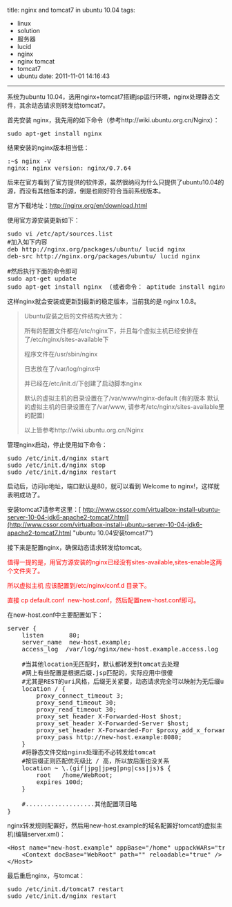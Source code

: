 title: nginx and tomcat7 in ubuntu 10.04
tags:
  - linux
  - solution
  - 服务器
  - lucid
  - nginx
  - nginx tomcat
  - tomcat7
  - ubuntu
date: 2011-11-01 14:16:43
---

系统为ubuntu 10.04，选用nginx+tomcat7搭建jsp运行环境，nginx处理静态文件，其余动态请求则转发给tomcat7。

首先安装 nginx，我先用的如下命令（参考http://wiki.ubuntu.org.cn/Nginx）：

<pre class="brush:shell">sudo apt-get install nginx</pre>

结果安装的nginx版本相当低：

<pre class="brush:shell">:~$ nginx -V
nginx: nginx version: nginx/0.7.64</pre>

后来在官方看到了官方提供的软件源，虽然很纳闷为什么只提供了ubuntu10.04的源，而没有其他版本的源，倒是也刚好符合当前系统版本。

官方下载地址：http://nginx.org/en/download.html

使用官方源安装更新如下：

<pre class="brush:shell">sudo vi /etc/apt/sources.list
#加入如下内容
deb http://nginx.org/packages/ubuntu/ lucid nginx
deb-src http://nginx.org/packages/ubuntu/ lucid nginx

#然后执行下面的命令即可
sudo apt-get update
sudo apt-get install nginx  (或者命令： aptitude install nginx)</pre>

这样nginx就会安装或更新到最新的稳定版本，当前我的是 nginx 1.0.8。

> Ubuntu安装之后的文件结构大致为：
> 
> 所有的配置文件都在/etc/nginx下，并且每个虚拟主机已经安排在了/etc/nginx/sites-available下
> 
> 程序文件在/usr/sbin/nginx
> 
> 日志放在了/var/log/nginx中
> 
> 并已经在/etc/init.d/下创建了启动脚本nginx
> 
> 默认的虚拟主机的目录设置在了/var/www/nginx-default (有的版本 默认的虚拟主机的目录设置在了/var/www, 请参考/etc/nginx/sites-available里的配置)
> 
> 以上皆参考http://wiki.ubuntu.org.cn/Nginx

管理nginx启动，停止使用如下命令：

<pre class="brush:shell">sudo /etc/init.d/nginx start
sudo /etc/init.d/nginx stop
sudo /etc/init.d/nginx restart</pre>

启动后，访问ip地址，端口默认是80，就可以看到 Welcome to nginx!，这样就表明成功了。

安装tomcat7请参考这里：[ http://www.cssor.com/virtualbox-install-ubuntu-server-10-04-jdk6-apache2-tomcat7.html](http://www.cssor.com/virtualbox-install-ubuntu-server-10-04-jdk6-apache2-tomcat7.html "ubuntu 10.04安装tomcat7")

接下来是配置nginx，确保动态请求转发给tomcat。

<span style="color: #ff0000;">值得一提的是，用官方源安装的nginx已经没有sites-available,sites-enable这两个文件夹了。</span>

<span style="color: #ff0000;">所以虚拟主机 应该配置到/etc/nginx/conf.d 目录下。</span>

<span style="color: #ff0000;">直接 cp default.conf  new-host.conf，然后配置new-host.conf即可。</span>

在new-host.conf中主要配置如下：

<pre class="brush:shell">server {
    listen       80;
    server_name  new-host.example;
    access_log  /var/log/nginx/new-host.example.access.log  main;

    #当其他location无匹配时，默认都转发到tomcat去处理
    #网上有些配置是根据后缀.jsp匹配的，实际应用中很傻
    #尤其是REST的uri风格，后缀无关紧要，动态请求完全可以映射为无后缀uri
    location / {
        proxy_connect_timeout 3;
        proxy_send_timeout 30;
        proxy_read_timeout 30;
        proxy_set_header X-Forwarded-Host $host;
        proxy_set_header X-Forwarded-Server $host;
        proxy_set_header X-Forwarded-For $proxy_add_x_forwarded_for;
        proxy_pass http://new-host.example:8080;
    }
    #将静态文件交给nginx处理而不必转发给tomcat
    #按后缀正则匹配优先级比 / 高，所以放后面也没关系
    location ~ \.(gif|jpg|jpeg|png|css|js)$ {
        root   /home/WebRoot;
        expires 100d;
    }

    #...................其他配置项目略
}</pre>

nginx转发规则配置好，然后用new-host.example的域名配置好tomcat的虚拟主机(编辑server.xml)：

<pre class="brush:shell">&lt;Host name="new-host.example" appBase="/home" uppackWARs="true" autoDeploy="false"&gt;
    &lt;Context docBase="WebRoot" path="" reloadable="true" /&gt;
&lt;/Host&gt;</pre>

最后重启nginx，与tomcat：

<pre class="brush:shell">sudo /etc/init.d/tomcat7 restart
sudo /etc/init.d/nginx restart</pre>